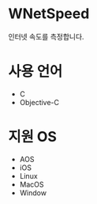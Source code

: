 # WNetSpeed
인터넷 속도를 측정합니다.

# 사용 언어
- C
- Objective-C

# 지원 OS
- AOS
- iOS
- Linux
- MacOS
- Window
